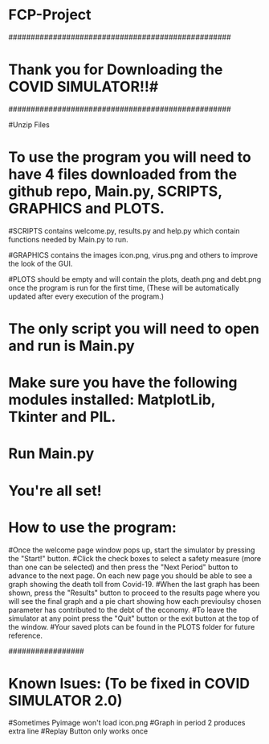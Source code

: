 # FCP-Project

##################################################
# Thank you for Downloading the COVID SIMULATOR!!#
##################################################

#Unzip Files

# To use the program you will need to have 4 files downloaded from the github repo, Main.py, SCRIPTS, GRAPHICS and PLOTS.

#SCRIPTS contains welcome.py, results.py and help.py which contain functions needed by Main.py to run.

#GRAPHICS contains the images icon.png, virus.png and others to improve the look of the GUI.

#PLOTS should be empty and will contain the plots, death.png and debt.png once the program is run for the first time, (These will be automatically updated after every execution of the program.)

# The only script you will need to open and run is Main.py

# Make sure you have the following modules installed: MatplotLib, Tkinter and PIL.

# Run Main.py

# You're all set!

# How to use the program:
#Once the welcome page window pops up, start the simulator by pressing the "Start!" button. 
#Click the check boxes to select a safety measure (more than one can be selected) and then press the "Next Period" button to advance to the next page. On each new page you should be able to see a graph showing the death toll from Covid-19.
#When the last graph has been shown, press the "Results" button to proceed to the results page where you will see the final graph and a pie chart showing how each previoulsy chosen parameter has contributed to the debt of the economy. 
#To leave the simulator at any point press the "Quit" button or the exit button at the top of the window.
#Your saved plots can be found in the PLOTS folder for future reference.


#################

# Known Isues: (To be fixed in COVID SIMULATOR 2.0)
#Sometimes Pyimage won't load icon.png
#Graph in period 2 produces extra line
#Replay Button only works once